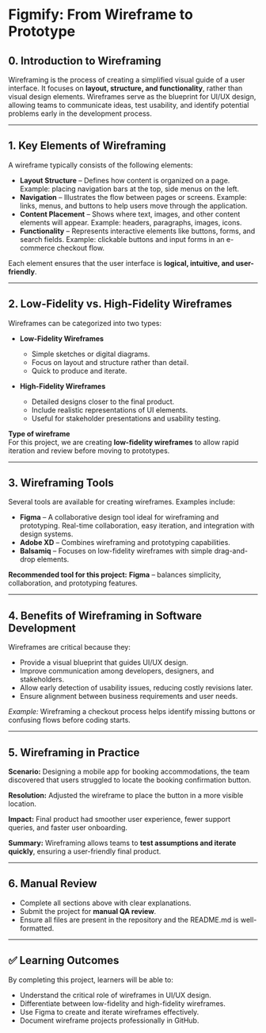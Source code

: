 # Figmify: From Wireframe to Prototype

## 0. Introduction to Wireframing
Wireframing is the process of creating a simplified visual guide of a user interface. It focuses on **layout, structure, and functionality**, rather than visual design elements. Wireframes serve as the blueprint for UI/UX design, allowing teams to communicate ideas, test usability, and identify potential problems early in the development process.

---

## 1. Key Elements of Wireframing
A wireframe typically consists of the following elements:

- **Layout Structure** – Defines how content is organized on a page. Example: placing navigation bars at the top, side menus on the left.
- **Navigation** – Illustrates the flow between pages or screens. Example: links, menus, and buttons to help users move through the application.
- **Content Placement** – Shows where text, images, and other content elements will appear. Example: headers, paragraphs, images, icons.
- **Functionality** – Represents interactive elements like buttons, forms, and search fields. Example: clickable buttons and input forms in an e-commerce checkout flow.

Each element ensures that the user interface is **logical, intuitive, and user-friendly**.

---

## 2. Low-Fidelity vs. High-Fidelity Wireframes
Wireframes can be categorized into two types:

- **Low-Fidelity Wireframes**
  - Simple sketches or digital diagrams.
  - Focus on layout and structure rather than detail.
  - Quick to produce and iterate.

- **High-Fidelity Wireframes**
  - Detailed designs closer to the final product.
  - Include realistic representations of UI elements.
  - Useful for stakeholder presentations and usability testing.

**Type of wireframe**  
For this project, we are creating **low-fidelity wireframes** to allow rapid iteration and review before moving to prototypes.

---

## 3. Wireframing Tools
Several tools are available for creating wireframes. Examples include:

- **Figma** – A collaborative design tool ideal for wireframing and prototyping. Real-time collaboration, easy iteration, and integration with design systems.
- **Adobe XD** – Combines wireframing and prototyping capabilities.
- **Balsamiq** – Focuses on low-fidelity wireframes with simple drag-and-drop elements.

**Recommended tool for this project:** **Figma** – balances simplicity, collaboration, and prototyping features.

---

## 4. Benefits of Wireframing in Software Development
Wireframes are critical because they:

- Provide a visual blueprint that guides UI/UX design.
- Improve communication among developers, designers, and stakeholders.
- Allow early detection of usability issues, reducing costly revisions later.
- Ensure alignment between business requirements and user needs.

*Example:* Wireframing a checkout process helps identify missing buttons or confusing flows before coding starts.

---

## 5. Wireframing in Practice
**Scenario:** Designing a mobile app for booking accommodations, the team discovered that users struggled to locate the booking confirmation button.

**Resolution:** Adjusted the wireframe to place the button in a more visible location.

**Impact:** Final product had smoother user experience, fewer support queries, and faster user onboarding.

**Summary:** Wireframing allows teams to **test assumptions and iterate quickly**, ensuring a user-friendly final product.

---

## 6. Manual Review
- Complete all sections above with clear explanations.
- Submit the project for **manual QA review**.
- Ensure all files are present in the repository and the README.md is well-formatted.

---

## ✅ Learning Outcomes
By completing this project, learners will be able to:

- Understand the critical role of wireframes in UI/UX design.
- Differentiate between low-fidelity and high-fidelity wireframes.
- Use Figma to create and iterate wireframes effectively.
- Document wireframe projects professionally in GitHub.
